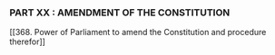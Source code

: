 ### PART XX : AMENDMENT OF THE CONSTITUTION

[[368. Power of Parliament to amend the Constitution and procedure therefor]]